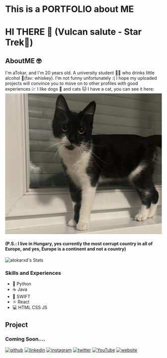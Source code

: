# This is a PORTFOLIO about ME
# HI THERE 🖖 (Vulcan salute - Star Trek🚀)

## AboutME 🤓
I'm aTokar, and I'm 20 years old. A university student 👨‍🎓 who drinks little alcohol 🥃(fav: whiskey). I'm not funny unfortunately :(
I hope my uploaded projects will convince you to move on to other profiles with good experiences 💹 I like dogs 🐶 and cats 🐱 I have a cat, you can see it here:
<img src="https://github.com/atokarxd/atokarxd/blob/main/IMG_0009.JPG" />
#### (P.S.: I live in Hungary, yes currently the most corrupt country in all of Europe, and yes, Europe is a continent and not a country)

![atokarxd's Stats](https://github-readme-stats.vercel.app/api?username=atokarxd&theme=nord&show_icons=true&hide_border=true&count_private=true)

### Skills and Experiences
* 🐍 Python
* ☕ Java
* 🦅 SWIFT
* ⚛ React
* 💻 HTML CSS JS

## Project
### Coming Soon....

[<img src='https://cdn.jsdelivr.net/npm/simple-icons@3.0.1/icons/github.svg' alt='github' height='40'>](https://github.com/atokarxd)  [<img src='https://cdn.jsdelivr.net/npm/simple-icons@3.0.1/icons/linkedin.svg' alt='linkedin' height='40'>](https://www.linkedin.com/in/steven-tokar-a85a17267/)  [<img src='https://cdn.jsdelivr.net/npm/simple-icons@3.0.1/icons/instagram.svg' alt='instagram' height='40'>](https://www.instagram.com/nox._.lol/)  [<img src='https://cdn.jsdelivr.net/npm/simple-icons@3.0.1/icons/twitter.svg' alt='twitter' height='40'>](https://twitter.com/atokarxddd)  [<img src='https://cdn.jsdelivr.net/npm/simple-icons@3.0.1/icons/youtube.svg' alt='YouTube' height='40'>](https://www.youtube.com/channel/tix5040)  [<img src='https://cdn.jsdelivr.net/npm/simple-icons@3.0.1/icons/icloud.svg' alt='website' height='40'>](www.jump.com)  
